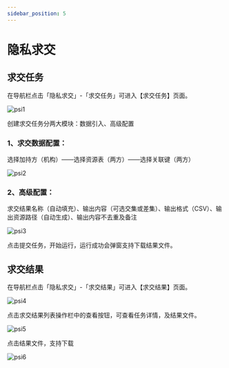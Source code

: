 ```yaml
---
sidebar_position: 5
---
```


# 隐私求交
## 求交任务
在导航栏点击「隐私求交」-「求交任务」可进入【求交任务】页面。

![psi1](/img/psi1.png) 

创建求交任务分两大模块：数据引入、高级配置

### 1、求交数据配置：

选择加持方（机构）——选择资源表（两方）——选择关联键（两方）

![psi2](/img/psi2.png) 


### 2、高级配置：

求交结果名称（自动填充）、输出内容（可选交集或差集）、输出格式（CSV）、输出资源路径（自动生成）、输出内容不去重及备注

![psi3](/img/psi3.png) 

点击提交任务，开始运行，运行成功会弹窗支持下载结果文件。

## 求交结果
在导航栏点击「隐私求交」-「求交结果」可进入【求交结果】页面。

![psi4](/img/psi4.png) 

点击求交结果列表操作栏中的查看按钮，可查看任务详情，及结果文件。

![psi5](/img/psi5.png) 

点击结果文件，支持下载

![psi6](/img/psi6.png) 



